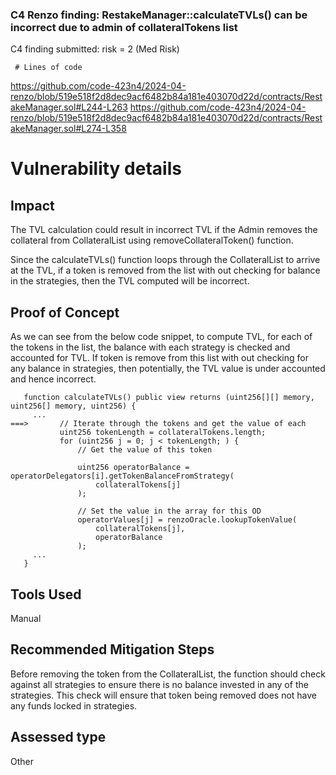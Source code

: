 ### C4 Renzo finding: RestakeManager::calculateTVLs() can be incorrect due to admin of collateralTokens list ###

C4 finding submitted:
     risk = 2 (Med Risk)

     # Lines of code

https://github.com/code-423n4/2024-04-renzo/blob/519e518f2d8dec9acf6482b84a181e403070d22d/contracts/RestakeManager.sol#L244-L263
https://github.com/code-423n4/2024-04-renzo/blob/519e518f2d8dec9acf6482b84a181e403070d22d/contracts/RestakeManager.sol#L274-L358


# Vulnerability details

## Impact
The TVL calculation could result in incorrect TVL if the Admin removes the collateral from CollateralList using removeCollateralToken() function.

Since the calculateTVLs() function loops through the CollateralList to arrive at the TVL, if a token is removed from the list with out checking for balance in the strategies, then the TVL computed will be incorrect.

## Proof of Concept
As we can see from the below code snippet, to compute TVL, for each of the tokens in the list, the balance with each strategy is checked and accounted for TVL. If token is remove from this list with out checking for any balance in strategies, then potentially, the TVL value is under accounted and hence incorrect.

```
   function calculateTVLs() public view returns (uint256[][] memory, uint256[] memory, uint256) {
     ...
===>       // Iterate through the tokens and get the value of each
           uint256 tokenLength = collateralTokens.length;
           for (uint256 j = 0; j < tokenLength; ) {
               // Get the value of this token

               uint256 operatorBalance = operatorDelegators[i].getTokenBalanceFromStrategy(
                   collateralTokens[j]
               );

               // Set the value in the array for this OD
               operatorValues[j] = renzoOracle.lookupTokenValue(
                   collateralTokens[j],
                   operatorBalance
               );
     ...
   }
```

## Tools Used
Manual

## Recommended Mitigation Steps
Before removing the token from the CollateralList, the function should check against all strategies to ensure there is no balance invested in any of the strategies. This check will ensure that token being removed does not have any funds locked in strategies.


## Assessed type

Other
